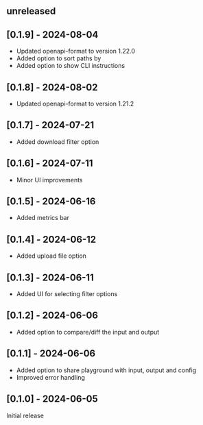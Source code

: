 ## unreleased

## [0.1.9] - 2024-08-04

- Updated openapi-format to version 1.22.0
- Added option to sort paths by
- Added option to show CLI instructions 

## [0.1.8] - 2024-08-02

- Updated openapi-format to version 1.21.2

## [0.1.7] - 2024-07-21

- Added download filter option

## [0.1.6] - 2024-07-11

- Minor UI improvements

## [0.1.5] - 2024-06-16

- Added metrics bar

## [0.1.4] - 2024-06-12

- Added upload file option

## [0.1.3] - 2024-06-11

- Added UI for selecting filter options

## [0.1.2] - 2024-06-06

- Added option to compare/diff the input and output

## [0.1.1] - 2024-06-06

- Added option to share playground with input, output and config
- Improved error handling

## [0.1.0] - 2024-06-05

Initial release

